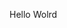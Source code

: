 Hello Wolrd



























































































































































































































































































































































































































































































































































































































































































































































































































































































































































































































































































































































































































































































































































































































































































































































































































































































































































































































































































































































































































































































































































































































































































































































































































































































































































































































































































































































































































































































































































































































































































































































































































































































































































































































































































































































































































































































































































































































































































































































































































































































